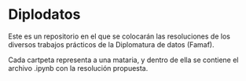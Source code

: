 # Diplodatos
Este es un repositorio en el que se colocarán las resoluciones de los diversos trabajos prácticos de la Diplomatura de datos (Famaf).

Cada cartpeta representa a una mataria, y dentro de ella se contiene el archivo .ipynb con la resolución propuesta.
